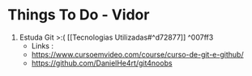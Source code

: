 # Things To Do - Vidor

1. Estuda Git >:( [[Tecnologias Utilizadas#^d72877]] ^007ff3
	- Links :
	- https://www.cursoemvideo.com/course/curso-de-git-e-github/
	-  https://github.com/DanielHe4rt/git4noobs 